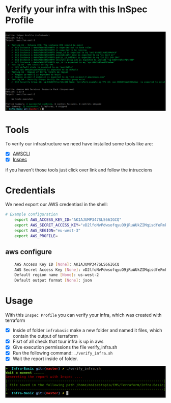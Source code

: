 # Verify your infra with this InSpec Profile

![incli](https://github.com/MoisesTapia/Infra-Basic/blob/master/images/inspec_verify_new.png)

# Tools
To verify our infrastructure we need have installed some tools like are:
- [X] [AWSCLI](https://docs.aws.amazon.com/cli/latest/userguide/cli-chap-install.html)
- [X] [Inspec](https://www.inspec.io/docs/reference/install/)

if you haven't those tools just click over link and follow the intruccions

# Credentials
We need export our AWS credentiasl in the shell:

```bash
# Example configuration
    export AWS_ACCESS_KEY_ID="AKIAJUMP347SLS66IGCQ"
    export AWS_SECRET_ACCESS_KEY="vD2lfoNvPdwsofqyuO9jRuWUkZIMqisdfeFmkHTy7ON+w"
    export AWS_REGION="eu-west-3"
    export AWS_PROFILE=
```
## aws configure
```bash
    AWS Access Key ID [None]: AKIAJUMP347SLS66IGCQ
    AWS Secret Access Key [None]: vD2lfoNvPdwsofqyuO9jRuWUkZIMqisdfeFmkHTy7ON+w
    Default region name [None]: us-west-2
    Default output format [None]: json
```

# Usage
With this `Inspec Profile` you can verify your infra, which was created with terraform 
- [X] Inside of folder `infrabasic` make a new folder and named it files, which contain the output of terraform
- [X] Fisrt of all check that tour infra is up in aws
- [X] Give execution permissions the file verify_infra.sh 
- [X] Run the following command: `./verify_infra.sh`
- [X] Wait the report inside of folder.

![verification](https://github.com/MoisesTapia/Infra-Basic/blob/master/images/verify_infra.png)
